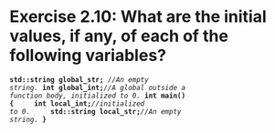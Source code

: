 # Exercise 2.10: What are the initial values, if any, of each of the following variables?
<code>**std::string global_str;** _//An empty string._
**int global_int;**_//A global outside a function body, initialized to 0._
**int main()**
**{**
    **int local_int;**_//initialized to 0._
    **std::string local_str;**_//An empty string._
**}**
</code>

